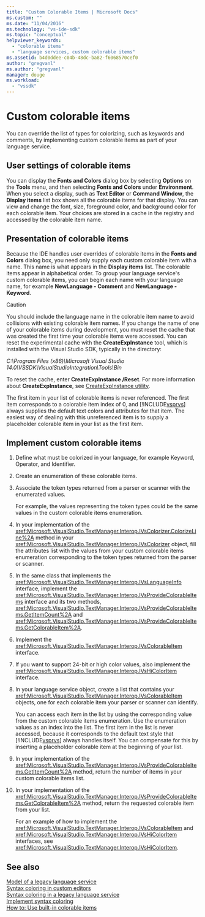 ```yaml
---
title: "Custom Colorable Items | Microsoft Docs"
ms.custom: ""
ms.date: "11/04/2016"
ms.technology: "vs-ide-sdk"
ms.topic: "conceptual"
helpviewer_keywords: 
  - "colorable items"
  - "language services, custom colorable items"
ms.assetid: b4d0ddee-c04b-48dc-ba82-f6068570cef0
author: "gregvanl"
ms.author: "gregvanl"
manager: douge
ms.workload: 
  - "vssdk"
---
```

# Custom colorable items
You can override the list of types for colorizing, such as keywords and comments, by implementing custom colorable items as part of your language service.  
  
## User settings of colorable items  
 You can display the **Fonts and Colors** dialog box by selecting **Options** on the **Tools** menu, and then selecting **Fonts and Colors** under **Environment**. When you select a display, such as **Text Editor** or **Command Window**, the **Display items** list box shows all the colorable items for that display. You can view and change the font, size, foreground color, and background color for each colorable item. Your choices are stored in a cache in the registry and accessed by the colorable item name.  
  
## Presentation of colorable items  
 Because the IDE handles user overrides of colorable items in the **Fonts and Colors** dialog box, you need only supply each custom colorable item with a name. This name is what appears in the **Display items** list. The colorable items appear in alphabetical order. To group your language service's custom colorable items, you can begin each name with your language name, for example **NewLanguage - Comment** and **NewLanguage - Keyword**.  
  
> [!CAUTION]
>  You should include the language name in the colorable item name to avoid collisions with existing colorable item names. If you change the name of one of your colorable items during development, you must reset the cache that was created the first time your colorable items were accessed. You can reset the experimental cache with the **CreateExpInstance** tool, which is installed with the Visual Studio SDK, typically in the directory:  
>   
>  *C:\Program Files (x86)\Microsoft Visual Studio 14.0\VSSDK\VisualStudioIntegration\Tools\Bin*
>   
>  To reset the cache, enter **CreateExpInstance /Reset**. For more information about **CreateExpInstance**, see [CreateExpInstance utility](../../extensibility/internals/createexpinstance-utility.md).  
  
 The first item in your list of colorable items is never referenced. The first item corresponds to a colorable item index of 0, and [!INCLUDE[vsprvs](../../code-quality/includes/vsprvs_md.md)] always supplies the default text colors and attributes for that item. The easiest way of dealing with this unreferenced item is to supply a placeholder colorable item in your list as the first item.  
  
## Implement custom colorable items  
  
1. Define what must be colorized in your language, for example Keyword, Operator, and Identifier.  
  
2. Create an enumeration of these colorable items.  
  
3. Associate the token types returned from a parser or scanner with the enumerated values.  
  
    For example, the values representing the token types could be the same values in the custom colorable items enumeration.  
  
4. In your implementation of the <xref:Microsoft.VisualStudio.TextManager.Interop.IVsColorizer.ColorizeLine%2A> method in your <xref:Microsoft.VisualStudio.TextManager.Interop.IVsColorizer> object, fill the attributes list with the values from your custom colorable items enumeration corresponding to the token types returned from the parser or scanner.  
  
5. In the same class that implements the <xref:Microsoft.VisualStudio.TextManager.Interop.IVsLanguageInfo> interface, implement the <xref:Microsoft.VisualStudio.TextManager.Interop.IVsProvideColorableItems> interface and its two methods, <xref:Microsoft.VisualStudio.TextManager.Interop.IVsProvideColorableItems.GetItemCount%2A> and <xref:Microsoft.VisualStudio.TextManager.Interop.IVsProvideColorableItems.GetColorableItem%2A>.  
  
6. Implement the <xref:Microsoft.VisualStudio.TextManager.Interop.IVsColorableItem> interface.  
  
7. If you want to support 24-bit or high color values, also implement the <xref:Microsoft.VisualStudio.TextManager.Interop.IVsHiColorItem> interface.  
  
8. In your language service object, create a list that contains your <xref:Microsoft.VisualStudio.TextManager.Interop.IVsColorableItem> objects, one for each colorable item your parser or scanner can identify.  
  
    You can access each item in the list by using the corresponding value from the custom colorable items enumeration. Use the enumeration values as an index into the list. The first item in the list is never accessed, because it corresponds to the default text style that [!INCLUDE[vsprvs](../../code-quality/includes/vsprvs_md.md)] always handles itself. You can compensate for this by inserting a placeholder colorable item at the beginning of your list.  
  
9. In your implementation of the <xref:Microsoft.VisualStudio.TextManager.Interop.IVsProvideColorableItems.GetItemCount%2A> method, return the number of items in your custom colorable items list.  
  
10. In your implementation of the <xref:Microsoft.VisualStudio.TextManager.Interop.IVsProvideColorableItems.GetColorableItem%2A> method, return the requested colorable item from your list.  
  
    For an example of how to implement the <xref:Microsoft.VisualStudio.TextManager.Interop.IVsColorableItem> and <xref:Microsoft.VisualStudio.TextManager.Interop.IVsHiColorItem> interfaces, see <xref:Microsoft.VisualStudio.TextManager.Interop.IVsHiColorItem>.  
  
## See also  
 [Model of a legacy language service](../../extensibility/internals/model-of-a-legacy-language-service.md)   
 [Syntax coloring in custom editors](../../extensibility/syntax-coloring-in-custom-editors.md)   
 [Syntax coloring in a legacy language service](../../extensibility/internals/syntax-coloring-in-a-legacy-language-service.md)   
 [Implement syntax coloring](../../extensibility/internals/implementing-syntax-coloring.md)   
 [How to: Use built-in colorable items](../../extensibility/internals/how-to-use-built-in-colorable-items.md)